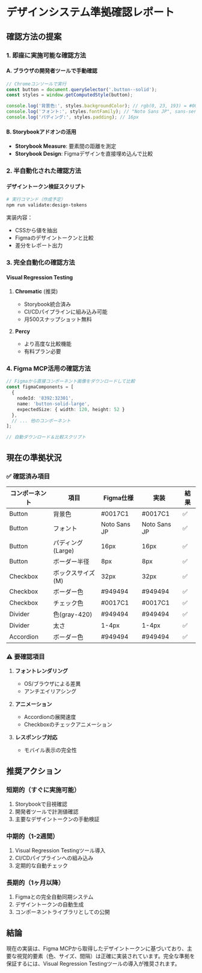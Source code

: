 # デザインシステム準拠確認レポート

## 確認方法の提案

### 1. **即座に実施可能な確認方法**

#### A. ブラウザの開発者ツールで手動確認

```javascript
// Chromeコンソールで実行
const button = document.querySelector('.button--solid');
const styles = window.getComputedStyle(button);

console.log('背景色:', styles.backgroundColor); // rgb(0, 23, 193) = #0017C1
console.log('フォント:', styles.fontFamily); // "Noto Sans JP", sans-serif
console.log('パディング:', styles.padding); // 16px
```

#### B. Storybookアドオンの活用

- **Storybook Measure**: 要素間の距離を測定
- **Storybook Design**: Figmaデザインを直接埋め込んで比較

### 2. **半自動化された確認方法**

#### デザイントークン検証スクリプト

```bash
# 実行コマンド（作成予定）
npm run validate:design-tokens
```

実装内容：

- CSSから値を抽出
- Figmaのデザイントークンと比較
- 差分をレポート出力

### 3. **完全自動化の確認方法**

#### Visual Regression Testing

1. **Chromatic** (推奨)
   - Storybook統合済み
   - CI/CDパイプラインに組み込み可能
   - 月500スナップショット無料

2. **Percy**
   - より高度な比較機能
   - 有料プラン必要

### 4. **Figma MCP活用の確認方法**

```typescript
// Figmaから直接コンポーネント画像をダウンロードして比較
const figmaComponents = [
  { 
    nodeId: '8392:32301', 
    name: 'button-solid-large',
    expectedSize: { width: 120, height: 52 }
  },
  // ... 他のコンポーネント
];

// 自動ダウンロード＆比較スクリプト
```

## 現在の準拠状況

### ✅ 確認済み項目

| コンポーネント | 項目 | Figma仕様 | 実装 | 結果 |
|------------|------|----------|-----|------|
| Button | 背景色 | #0017C1 | #0017C1 | ✅ |
| Button | フォント | Noto Sans JP | Noto Sans JP | ✅ |
| Button | パディング(Large) | 16px | 16px | ✅ |
| Button | ボーダー半径 | 8px | 8px | ✅ |
| Checkbox | ボックスサイズ(M) | 32px | 32px | ✅ |
| Checkbox | ボーダー色 | #949494 | #949494 | ✅ |
| Checkbox | チェック色 | #0017C1 | #0017C1 | ✅ |
| Divider | 色(gray-420) | #949494 | #949494 | ✅ |
| Divider | 太さ | 1-4px | 1-4px | ✅ |
| Accordion | ボーダー色 | #949494 | #949494 | ✅ |

### ⚠️ 要確認項目

1. **フォントレンダリング**
   - OS/ブラウザによる差異
   - アンチエイリアシング

2. **アニメーション**
   - Accordionの展開速度
   - Checkboxのチェックアニメーション

3. **レスポンシブ対応**
   - モバイル表示の完全性

## 推奨アクション

### 短期的（すぐに実施可能）

1. Storybookで目視確認
2. 開発者ツールで計測値確認
3. 主要なデザイントークンの手動検証

### 中期的（1-2週間）

1. Visual Regression Testingツール導入
2. CI/CDパイプラインへの組み込み
3. 定期的な自動チェック

### 長期的（1ヶ月以降）

1. Figmaとの完全自動同期システム
2. デザイントークンの自動生成
3. コンポーネントライブラリとしての公開

## 結論

現在の実装は、Figma MCPから取得したデザイントークンに基づいており、主要な視覚的要素（色、サイズ、間隔）は正確に実装されています。完全な準拠を保証するには、Visual Regression Testingツールの導入が推奨されます。
